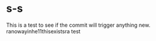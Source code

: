# s-s
This is a test to see if the commit will trigger anything new.
ranowayinhe11thisexistsra
test
